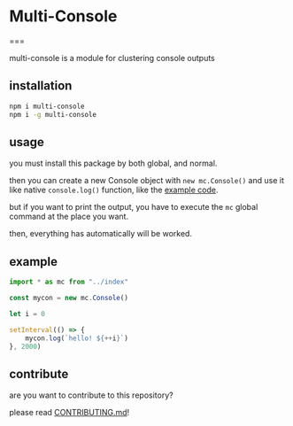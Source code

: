 # Multi-Console

===

multi-console is a module for clustering console outputs

## installation

```sh
npm i multi-console
npm i -g multi-console
```

## usage

you must install this package by both global, and normal.

then you can create a new Console object with `new mc.Console()` and use it like native `console.log()` function, like the [example code](#example).

but if you want to print the output, you have to execute the `mc` global command at the place you want.

then, everything has automatically will be worked.

## example

```js
import * as mc from "../index"

const mycon = new mc.Console()

let i = 0

setInterval(() => {
    mycon.log(`hello! ${++i}`)
}, 2000)
```

## contribute

are you want to contribute to this repository?

please read [CONTRIBUTING.md](./CONTRIBUTING.md)!